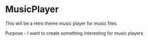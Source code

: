 # MusicPlayer

This will be a retro theme music player for music files.

Purpose - I want to create something interesting for music players
